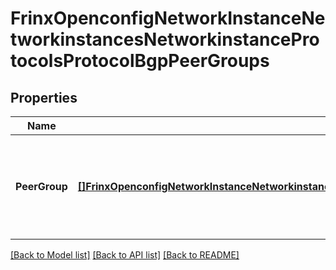 # FrinxOpenconfigNetworkInstanceNetworkinstancesNetworkinstanceProtocolsProtocolBgpPeerGroups

## Properties
Name | Type | Description | Notes
------------ | ------------- | ------------- | -------------
**PeerGroup** | [**[]FrinxOpenconfigNetworkInstanceNetworkinstancesNetworkinstanceProtocolsProtocolBgpPeergroupsPeerGroup**](frinx.openconfig.network.instance.networkinstances.networkinstance.protocols.protocol.bgp.peergroups.PeerGroup.md) | Optional[List of BGP peer-groups configured on the local system - uniquely identified by peer-group name] REF:Optional.empty | [optional] [default to null]

[[Back to Model list]](../README.md#documentation-for-models) [[Back to API list]](../README.md#documentation-for-api-endpoints) [[Back to README]](../README.md)


